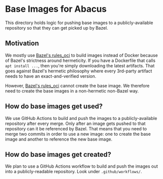 # Base Images for Abacus

This directory holds logic for pushing base images to a publicly-available
repository so that they can get picked up by Bazel.

## Motivation

We mostly use [Bazel's rules_oci][1] to build images instead of Docker because of Bazel's strictness around hermeticity.
If you have a Dockerfile that calls `apt install ...`, then you're simply downloading the latest artifacts.
That goes against Bazel's hermetic philosophy where every 3rd-party artifact needs to have an exact-and-verified
version.

However, [Bazel's rules_oci][1] cannot create the base image.
We therefore need to create the base images in a non-hermetic non-Bazel way.

## How do base images get used?

We use GitHub Actions to build and push the images to a publicly-available repository after every merge.
Only after an image gets pushed to that repository can it be referenced by Bazel.
That means that you need to merge two commits in order to use a new image: one to create the base image
and another to reference the new base image.

## How do base images get created?

We plan to use a GitHub Actions workflow to build and push the images out into a publicly-readable repository.
Look under `.github/workflows/`.

[1]: https://github.com/bazel-contrib/rules_oci
